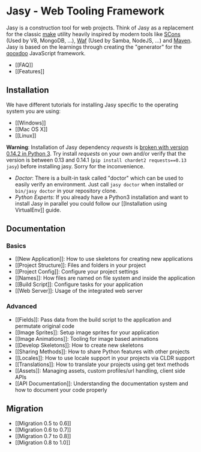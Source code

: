 Jasy - Web Tooling Framework
============================

Jasy is a construction tool for web projects. Think of Jasy as a replacement for the classic [make](http://www.gnu.org/software/make/) utility heavily inspired by modern tools like [SCons](http://www.scons.org/) (Used by V8, MongoDB, ...), [Waf](http://code.google.com/p/waf/) (Used by Samba, NodeJS, ...) and [Maven](http://maven.apache.org/). Jasy is based on the learnings through creating the "generator" for the [qooxdoo](http://qooxdoo.org) JavaScript framework.

* [[FAQ]]
* [[Features]]

## Installation

We have different tutorials for installing Jasy specific to the operating system you are using:

* [[Windows]]
* [[Mac OS X]]
* [[Linux]]

**Warning**: Installation of Jasy dependency *requests* is [broken with version 0.14.2 in Python 3](https://github.com/kennethreitz/requests/issues/916). Try install *requests* on your own and/or verify that the version is between 0.13 and 0.14.1 (`pip install chardet2 requests==0.13 jasy`) before installing jasy. Sorry for the inconvenience.

* *Doctor*: There is a built-in task called "doctor" which can be used to easily verify an environment. Just call `jasy doctor` when installed or `bin/jasy doctor` in your repository clone.
* *Python Experts*: If you already have a Python3 installation and want to install Jasy in parallel you could follow our [[Installation using VirtualEnv]] guide.

## Documentation

### Basics

* [[New Application]]: How to use skeletons for creating new applications
* [[Project Structure]]: Files and folders in your project
* [[Project Config]]: Configure your project settings
* [[Names]]: How files are named on file system and inside the application
* [[Build Script]]: Configure tasks for your application
* [[Web Server]]: Usage of the integrated web server

### Advanced

* [[Fields]]: Pass data from the build script to the application and permutate original code
* [[Image Sprites]]: Setup image sprites for your application
* [[Image Animations]]: Tooling for image based animations
* [[Develop Skeletons]]: How to create new skeletons
* [[Sharing Methods]]: How to share Python features with other projects
* [[Locales]]: How to use locale support in your projects via CLDR support
* [[Translations]]: How to translate your projects using get text methods
* [[Assets]]: Managing assets, custom profiles/url handling, client side APIs
* [[API Documentation]]: Understanding the documentation system and how to document your code properly

## Migration

* [[Migration 0.5 to 0.6]]
* [[Migration 0.6 to 0.7]]
* [[Migration 0.7 to 0.8]]
* [[Migration 0.8 to 1.0]]